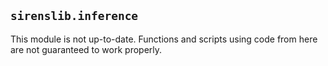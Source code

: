 ## `sirenslib.inference`

This module is not up-to-date. Functions and scripts using code from here are not guaranteed to work properly.
